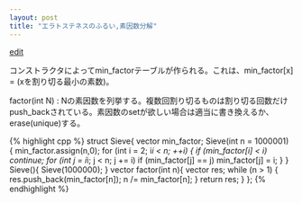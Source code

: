 ```yaml
---
layout: post
title: "エラトステネスのふるい,素因数分解"
---
```

[edit](https://github.com/harufujimoto/harufujimoto.github.io/edit/master/_posts/math/2020-08-30-sieve.md)

コンストラクタによってmin_factorテーブルが作られる。これは、min_factor[x] = (xを割り切る最小の素数)。

factor(int N) : Nの素因数を列挙する。複数回割り切るものは割り切る回数だけpush_backされている。素因数のsetが欲しい場合は適当に書き換えるか、erase(unique)する。


{% highlight cpp %}
struct Sieve{
  vector<int> min_factor;
  Sieve(int n = 1000001)
  {
    min_factor.assign(n,0);
    for (int i = 2; i*i < n; ++i) {
      if (min_factor[i] < i) continue;
      for (int j = i*i; j < n; j += i)
        if (min_factor[j] == j) min_factor[j] = i;
    }
  }
  Sieve(){
    Sieve(1000000);
  }
  vector<int> factor(int n){
    vector<int> res;
    while (n > 1) {
      res.push_back(min_factor[n]);
      n /= min_factor[n];
    }
    return res;
  }
};
{% endhighlight %}
